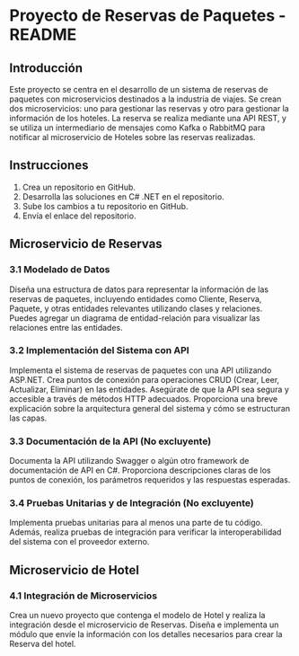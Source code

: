 # Proyecto de Reservas de Paquetes - README

## Introducción

Este proyecto se centra en el desarrollo de un sistema de reservas de paquetes con microservicios destinados a la industria de viajes. Se crean dos microservicios: uno para gestionar las reservas y otro para gestionar la información de los hoteles. La reserva se realiza mediante una API REST, y se utiliza un intermediario de mensajes como Kafka o RabbitMQ para notificar al microservicio de Hoteles sobre las reservas realizadas.

## Instrucciones

1. Crea un repositorio en GitHub.
2. Desarrolla las soluciones en C# .NET en el repositorio.
3. Sube los cambios a tu repositorio en GitHub.
4. Envía el enlace del repositorio.

## Microservicio de Reservas

### 3.1 Modelado de Datos

Diseña una estructura de datos para representar la información de las reservas de paquetes, incluyendo entidades como Cliente, Reserva, Paquete, y otras entidades relevantes utilizando clases y relaciones. Puedes agregar un diagrama de entidad-relación para visualizar las relaciones entre las entidades.

### 3.2 Implementación del Sistema con API

Implementa el sistema de reservas de paquetes con una API utilizando ASP.NET. Crea puntos de conexión para operaciones CRUD (Crear, Leer, Actualizar, Eliminar) en las entidades. Asegúrate de que la API sea segura y accesible a través de métodos HTTP adecuados. Proporciona una breve explicación sobre la arquitectura general del sistema y cómo se estructuran las capas.

### 3.3 Documentación de la API (No excluyente)

Documenta la API utilizando Swagger o algún otro framework de documentación de API en C#. Proporciona descripciones claras de los puntos de conexión, los parámetros requeridos y las respuestas esperadas.

### 3.4 Pruebas Unitarias y de Integración (No excluyente)

Implementa pruebas unitarias para al menos una parte de tu código. Además, realiza pruebas de integración para verificar la interoperabilidad del sistema con el proveedor externo.

## Microservicio de Hotel

### 4.1 Integración de Microservicios

Crea un nuevo proyecto que contenga el modelo de Hotel y realiza la integración desde el microservicio de Reservas. Diseña e implementa un módulo que envíe la información con los detalles necesarios para crear la Reserva del hotel.